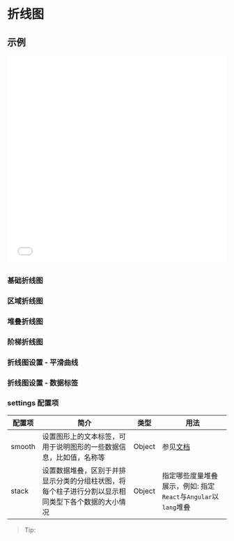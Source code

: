 # 折线图

## 示例

<iframe width="100%" height="480" src="//jsfiddle.net/vecharts/udnhk7wm/embedded/result,html,js/?bodyColor=fff" allowfullscreen="allowfullscreen" frameborder="0"></iframe>


### 基础折线图

<vuep template="#basicLine"></vuep>

<script v-pre type="text/x-template" id="basicLine">
<template>
  <ve-line-chart :data="chartData" />
</template>

<script>
 module.exports = {
    components: {
    	VeLineChart: window['ve-charts'].default.VeLineChart
  	},
    created () {
      this.chartData = {
        dimensions: {
          name: 'Week',
          data: ['Mon.', 'Tue.', 'Wed.', 'Thu.', 'Fir.', 'Sat.', 'Sun.']
        },
        measures: [{
          name: 'Vue',
          data: [30, 40, 35, 50, 49, 70, 90]
        }]
      }
    }
  }
</script>

### 区域折线图

<vuep template="#areaLine"></vuep>

<script v-pre type="text/x-template" id="areaLine">
<template>
  <ve-line-chart :data="chartData" :settings="chartSettings" />
</template>

<script>
 module.exports = {
    components: {
    	VeLineChart: window['ve-charts'].default.VeLineChart
  	},
    created () {
      this.chartData = {
        dimensions: {
          name: 'Week',
          data: ['Mon.', 'Tue.', 'Wed.', 'Thu.', 'Fir.', 'Sat.', 'Sun.']
        },
        measures: [{
          name: 'Vue',
          data: [3000, 3500, 3900, 3100, 3200, 3100, 3600, 3300, 3600, 3400, 3100, 3000]
        },
        {
          name: 'React',
          data: [2000, 2000, 2600, 2300, 2300, 2000, 2600, 2200, 2500, 2800, 2500, 2200]
        },
        {
          name: 'Angular',
          data: [827, 949, 1400, 1000, 884, 911, 983, 989, 925, 1100, 1200, 930]
        }]
      }
      this.chartSettings = {
        areaStyle: {}
      }
    }
  }
</script>

### 堆叠折线图

<vuep template="#stackLine"></vuep>

<script v-pre type="text/x-template" id="stackLine">
<template>
  <ve-line-chart :data="chartData" :settings="chartSettings" />
</template>

<script>
 module.exports = {
    components: {
    	VeLineChart: window['ve-charts'].default.VeLineChart
  	},
    created () {
      this.chartData = {
        dimensions: {
          name: 'Week',
          data: ['Mon.', 'Tue.', 'Wed.', 'Thu.', 'Fir.', 'Sat.', 'Sun.']
        },
        measures: [{
          name: 'Vue',
          data: [3000, 3500, 3900, 3100, 3200, 3100, 3600, 3300, 3600, 3400, 3100, 3000]
        },
        {
          name: 'React',
          data: [2000, 2000, 2600, 2300, 2300, 2000, 2600, 2200, 2500, 2800, 2500, 2200]
        },
        {
          name: 'Angular',
          data: [827, 949, 1400, 1000, 884, 911, 983, 989, 925, 1100, 1200, 930]
        }]
      }
      this.chartSettings = {
        stack: {
          lang: ['React', 'Angular']
        }
      }
    }
  }
</script>

### 阶梯折线图

<vuep template="#stepLine"></vuep>

<script v-pre type="text/x-template" id="stepLine">
<template>
  <ve-line-chart :data="chartData" :settings="chartSettings" />
</template>

<script>
 module.exports = {
    components: {
    	VeLineChart: window['ve-charts'].default.VeLineChart
  	},
    created () {
      this.chartData = {
        dimensions: {
          name: 'Week',
          data: ['Mon.', 'Tue.', 'Wed.', 'Thu.', 'Fir.', 'Sat.', 'Sun.']
        },
        measures: [{
          name: 'Vue',
          data: [3000, 3500, 3900, 3100, 3200, 3100, 3600, 3300, 3600, 3400, 3100, 3000]
        },
        {
          name: 'React',
          data: [2000, 2000, 2600, 2300, 2300, 2000, 2600, 2200, 2500, 2800, 2500, 2200]
        },
        {
          name: 'Angular',
          data: [827, 949, 1400, 1000, 884, 911, 983, 989, 925, 1100, 1200, 930]
        }]
      }
      this.chartSettings = {
        step: 'start'
      }
    }
  }
</script>

### 折线图设置 - 平滑曲线

<vuep template="#smoothLine"></vuep>

<script v-pre type="text/x-template" id="smoothLine">
<template>
  <ve-line-chart :data="chartData" :settings="chartSettings" />
</template>

<script>
 module.exports = {
    components: {
    	VeLineChart: window['ve-charts'].default.VeLineChart
  	},
    created () {
      this.chartData = {
        dimensions: {
          name: 'Week',
          data: ['Mon.', 'Tue.', 'Wed.', 'Thu.', 'Fir.', 'Sat.', 'Sun.']
        },
        measures: [{
          name: 'Vue',
          data: [30, 40, 35, 50, 49, 70, 90]
        }]
      }
      this.chartSettings = {
        smooth: true
      }
    }
  }
</script>

### 折线图设置 - 数据标签

<vuep template="#labelLine"></vuep>

<script v-pre type="text/x-template" id="labelLine">
<template>
  <ve-line-chart :data="chartData" :settings="chartSettings" />
</template>

<script>
 module.exports = {
    components: {
    	VeLineChart: window['ve-charts'].default.VeLineChart
  	},
    created () {
      this.chartData = {
        dimensions: {
          name: 'Week',
          data: ['Mon.', 'Tue.', 'Wed.', 'Thu.', 'Fir.', 'Sat.', 'Sun.']
        },
        measures: [{
          name: 'Vue',
          data: [3000, 3500, 3900, 3100, 3200, 3100, 3600, 3300, 3600, 3400, 3100, 3000]
        },
        {
          name: 'React',
          data: [2000, 2000, 2600, 2300, 2300, 2000, 2600, 2200, 2500, 2800, 2500, 2200]
        },
        {
          name: 'Angular',
          data: [827, 949, 1400, 1000, 884, 911, 983, 989, 925, 1100, 1200, 930]
        }]
      }
      this.chartSettings = {
        label: {
          show: true,
          fontSize: '12px',
          fontWeight: 'bold'
        },
        smooth: true
      }
    }
  }
</script>

### settings 配置项

| 配置项 | 简介 | 类型 | 用法 |
| --- | --- | --- | --- |
| smooth | 设置图形上的文本标签，可用于说明图形的一些数据信息，比如值，名称等 | Object | 参见[文档](http://echarts.baidu.com/option.html#series-line.smooth) |
| stack | 设置数据堆叠，区别于并排显示分类的分组柱状图，将每个柱子进行分割以显示相同类型下各个数据的大小情况 | Object | 指定哪些度量堆叠展示，例如: 指定`React`与`Angular`以`lang`堆叠 |

> Tip: